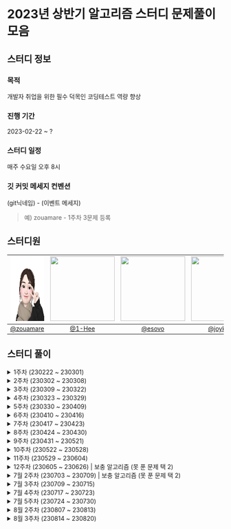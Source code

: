 # 2023년 상반기 알고리즘 스터디 문제풀이 모음

## 스터디 정보

### 목적

개발자 취업을 위한 필수 덕목인 코딩테스트 역량 향상

### 진행 기간

2023-02-22 ~ ?

### 스터디 일정

매주 수요일 오후 8시

### 깃 커밋 메세지 컨벤션

(git닉네임) - (이벤트 메세지)

> 예) zouamare - 1주차 3문제 등록

## 스터디원

| <img  src="./img/zouamare_profile.jpg"  width="150"  height="150"/> | <img src="https://user-images.githubusercontent.com/79094527/222068991-47d910e1-caee-40b7-adfd-7bf8e5b24ff7.png" width="150"  height="150"/> | <img src="https://user-images.githubusercontent.com/81341162/222143220-c4e1daab-53e7-4265-a62e-9b8260f7a88c.png" height="150" width="150"/> | <img src="https://user-images.githubusercontent.com/68246479/223333698-86d84075-2332-4ef7-8ece-cd68e769da52.png" height="150" width="150"/> |
| :-----------------------------------------------------------------: | :------------------------------------------------------------------------------------------------------------------------------------------: | :-----------------------------------------------------------------------------------------------------------------------------------------: | :-----------------------------------------------------------------------------------------------------------------------------------------: |
|              [@zouamare](https://github.com/zouamare)               |                                                      [@1-Hee](https://github.com/1-Hee)                                                      |                                                     [@esovo](https://github.com/esovo)                                                      |                                                  [@joykst96](https://github.com/joykst96)                                                   |

## 스터디 풀이

<details>
<summary> 1주차 (230222 ~ 230301)</summary>
<div markdown="1">
- <a href="https://school.programmers.co.kr/learn/courses/30/lessons/17686" target="_blank">[3차] 파일명 정렬</a>
<br>
- <a href="https://school.programmers.co.kr/learn/courses/30/lessons/118667" target="_blank">두큐 합 같게 만들기</a>
<br>
- <a href="https://school.programmers.co.kr/learn/courses/30/lessons/81303" target="_blank">표 편집</a>
</div>
</details>

<details>
<summary> 2주차 (230302 ~ 230308)</summary>
<div markdown="1">
- <a href="https://school.programmers.co.kr/learn/courses/30/lessons/64064" target="_blank">불량 사용자 (2019 카카오 개발자 겨울 인턴십) </a>
<br>
- <a href="https://school.programmers.co.kr/learn/courses/30/lessons/118669" target="_blank">등산코스 정하기 (2022 KAKAO TECH INTERNSHIP)</a>
<br>
- <a href="https://school.programmers.co.kr/learn/courses/30/lessons/1831" target="_blank">4단 고음 (2017 카카오코드 예선)</a>
</div>
</details>

<details>
<summary> 3주차 (230309 ~ 230322)</summary>
<div markdown="1">
- <a href="https://school.programmers.co.kr/learn/courses/30/lessons/72412" target="_blank">순위 검색</a>
<br>
- <a href="https://school.programmers.co.kr/learn/courses/30/lessons/72413" target="_blank">합승 택시 요금 </a>
<br>
- <a href="https://school.programmers.co.kr/learn/courses/30/lessons/17684" target="_blank">압축</a>
</div>
</details>

<details>
<summary> 4주차 (230323 ~ 230329)</summary>
<div markdown="1">
- <a href="https://school.programmers.co.kr/learn/courses/30/lessons/169199" target="_blank"> 리코쳇 로봇 </a>
<br>
- <a href="https://school.programmers.co.kr/learn/courses/30/lessons/92342" target="_blank">양궁대회</a>
<br>
- <a href="https://school.programmers.co.kr/learn/courses/30/lessons/81302" target="_blank">거리두기 확인하기</a>
</div>
</details>

<details>
<summary> 5주차 (230330 ~ 230409)</summary>
<div markdown="1">
- <a href="https://school.programmers.co.kr/learn/courses/30/lessons/1829" target="_blank">카카오 프렌즈 컬러링북</a>
<br>
- <a href="https://school.programmers.co.kr/learn/courses/30/lessons/172927" target="_blank">광물 캐기</a>
</div>
</details>

<details>
<summary> 6주차 (230410 ~ 230416)</summary>
<div markdown="1">
- <a href="https://school.programmers.co.kr/learn/courses/30/lessons/176962" target="_blank">과제 진행하기</a>
<br>
- <a href="https://school.programmers.co.kr/learn/courses/30/lessons/152995" target="_blank">인사 고과</a>
<br>
- <a href="https://school.programmers.co.kr/learn/courses/30/lessons/17678" target="_blank">[1차] 셔틀버스</a>
</div>
</details>

<details>
<summary> 7주차 (230417 ~ 230423)</summary>
<div markdown="1">
- <a href="https://school.programmers.co.kr/learn/courses/30/lessons/154540" target="_blank">무인도 여행</a>
<br>
- <a href="https://school.programmers.co.kr/learn/courses/30/lessons/84512" target="_blank">모음사전</a>
<br>
- <a href="https://school.programmers.co.kr/learn/courses/30/lessons/131127" target="_blank">할인 행사</a>
</div>
</details>

<details>
<summary> 8주차 (230424 ~ 230430)</summary>
<div markdown="1">
- <a href="https://school.programmers.co.kr/learn/courses/30/lessons/178870" target="_blank">연속된 부분 수열의 합</a>
<br>
- <a href="https://school.programmers.co.kr/learn/courses/30/lessons/150369" target="_blank">택배 배달과 수거하기</a>
<br>
- <a href="https://school.programmers.co.kr/learn/courses/30/lessons/92344" target="_blank">파괴되지 않은 건물
</a>
</div>
</details>

<details>
<summary> 9주차 (230431 ~ 230521)</summary>
<div markdown="1">
- <a href="https://school.programmers.co.kr/learn/courses/30/lessons/92345" target="_blank">사라지는 발판</a>
<br>
- <a href="https://school.programmers.co.kr/learn/courses/30/lessons/17679 " target="_blank">[1차] 프렌즈4블록</a>
<br>
</div>
</details>

<details>
<summary> 10주차 (230522 ~ 230528)</summary>
<div markdown="1">
- <a href="https://school.programmers.co.kr/learn/courses/30/lessons/17677" target="_blank">[1차] 뉴스 클러스터링</a>
<br>
- <a href="https://school.programmers.co.kr/learn/courses/30/lessons/150370" target="_blank">개인정보 수집 유효기간</a>
<br>
</div>
</details>

<details>
<summary> 11주차 (230529 ~ 230604)</summary>
<div markdown="1">
- <a href="https://school.programmers.co.kr/learn/courses/30/lessons/42892" target="_blank">길 찾기 게임</a>
<br>
- <a href="https://school.programmers.co.kr/learn/courses/30/lessons/67258" target="_blank">[카카오 인턴] 보석 쇼핑</a>
<br>
- <a href="https://school.programmers.co.kr/learn/courses/30/lessons/1836" target="_blank">리틀 프렌즈 사천성</a>
<br>
</div>
</details>

<!-- 12주차 -->
<details>
<summary> 12주차 (230605 ~ 230626) | 보충 알고리즘 (못 푼 문제 택 2) </summary>
<div markdown="1">
<ul>
 <li><a href="https://school.programmers.co.kr/learn/courses/30/lessons/17677">[1차] 뉴스 클러스터링</a></li>
 <li><a href="https://school.programmers.co.kr/learn/courses/30/lessons/172927">광물 캐기</a></li>
</ul>
<br>
</div>
</details>
<!--  -->

<!-- 7월 2주차 -->
<details width="100%">
<summary> 7월 2주차 (230703 ~ 230709) | 보충 알고리즘 (못 푼 문제 택 2) </summary>
<div markdown="1">
<ul>
  <li><a href="https://school.programmers.co.kr/learn/courses/30/lessons/81302">거리두기 확인하기</a></li>
  <li><a href="https://school.programmers.co.kr/learn/courses/30/lessons/17678">셔틀버스</a></li>
  <li><a href="https://school.programmers.co.kr/learn/courses/30/lessons/17684">압축</a></li>
  <li><a href="https://school.programmers.co.kr/learn/courses/30/lessons/150370">개인정보 수집 유효기간</a></li>
  <li><a href="https://school.programmers.co.kr/learn/courses/30/lessons/84512">모음 사전</a></li>
</ul>
<br>
</div>
</details>
<!-- -->

<!-- 7월 3주차  -->
<details>
<summary> 7월 3주차 (230709 ~ 230715)</summary>
<div markdown="1">
<ul>
  <li><a href="https://school.programmers.co.kr/learn/courses/30/lessons/60062">외벽 점검</a></li>
  <li><a href="https://school.programmers.co.kr/learn/courses/30/lessons/60061">기둥과 보 설치</a></li>
  <li><a href="https://school.programmers.co.kr/learn/courses/30/lessons/150368">이모티콘 할인행사</a></li>
</ul>
<br>
</div>
</details>

<!-- 7월 4주차  -->
<details>
<summary> 7월 4주차 (230717 ~ 230723)</summary>
<div markdown="1">
<ul>
  <li><a href="https://school.programmers.co.kr/learn/courses/30/lessons/150366">표 병합</a></li>
  <li><a href="https://school.programmers.co.kr/learn/courses/30/lessons/151139">대여 횟수가 많은 자동차들의 월별 대여 횟수 구하기</a></li>
  <li><a href="https://school.programmers.co.kr/learn/courses/30/lessons/164670">조건에 맞는 사용자 정보 조회하기</a></li>
  <li><a href="https://school.programmers.co.kr/learn/courses/30/lessons/64063">호텔 방 배정</a></li>
</ul>
<br>
</div>
</details>

<!-- 7월 5주차  -->
<details>
<summary> 7월 5주차 (230724 ~ 230730)</summary>
<div markdown="1">
<ul>
  <li><a href="https://school.programmers.co.kr/learn/courses/30/lessons/144856">저자 별 카테고리 별 매출액 집계하기</a></li>
  <li><a href="https://school.programmers.co.kr/learn/courses/30/lessons/144855">카테고리 별 도서 판매량 집계하기</a></li>
  <li><a href="https://school.programmers.co.kr/learn/courses/30/lessons/1837">GPS</a></li>
  <li><a href="https://school.programmers.co.kr/learn/courses/30/lessons/1833">캠핑</a></li>
</ul>
<br>
</div>
</details>

<!-- 8월 2주차  -->
<details>
<summary> 8월 2주차 (230807 ~ 230813)</summary>
<div markdown="1">
<ul>
  <li><a href="https://school.programmers.co.kr/learn/courses/30/lessons/157341">대여 기록이 존재하는 자동차 리스트 구하기</a></li>
  <li><a href="https://school.programmers.co.kr/learn/courses/30/lessons/131118">서울에 위치한 식당 목록 출력하기</a></li>
  <li><a href="https://school.programmers.co.kr/learn/courses/30/lessons/92343">양과 늑대</a></li>
  <li><a href="https://www.acmicpc.net/problem/2133">타일 채우기</a></li>
  <li><a href="https://www.acmicpc.net/problem/2579">계단 오르기</a></li>
</ul>
<br>
</div>
</details>

<!-- 8월 3주차  -->
<details>
<summary> 8월 3주차 (230814 ~ 230820)</summary>
<div markdown="1">
<ul>
  <li><a href="https://school.programmers.co.kr/learn/courses/30/lessons/150367">표현 가능한 이진트리</a></li>
  <li><a href="https://www.acmicpc.net/problem/15486">퇴사 2</a></li>
  <li><a href="https://school.programmers.co.kr/learn/courses/30/lessons/131534">상품을 구매한 회원 비율 구하기</a></li>
  <li><a href="https://school.programmers.co.kr/learn/courses/30/lessons/157339">특정 기간동안 대여 가능한 자동차들의 대여비용 구하기</a></li>
</ul>
<br>
</div>
</details>
<!-- TODO -->

<!-- -->
